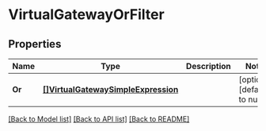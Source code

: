 # VirtualGatewayOrFilter

## Properties
Name | Type | Description | Notes
------------ | ------------- | ------------- | -------------
**Or** | [**[]VirtualGatewaySimpleExpression**](VirtualGatewaySimpleExpression.md) |  | [optional] [default to null]

[[Back to Model list]](../README.md#documentation-for-models) [[Back to API list]](../README.md#documentation-for-api-endpoints) [[Back to README]](../README.md)

